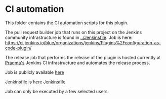 # CI automation

This folder contains the CI automation scripts for this plugin.

The pull request builder job that runs on this project on the Jenkins community infrastructure is found in [../Jenkinsfile](../Jenkinsfile). Job is here:   https://ci.jenkins.io/blue/organizations/jenkins/Plugins%2Fconfiguration-as-code-plugin/

The release job that performs the release of the plugin is hosted currently at [Praqma's](https://www.praqma.com/) Jenkins CI infrastructure and automates the release process.

Job is publicly available [here](http://code.praqma.net/ci/job/jenkins-configuration-as-code-plugin-release/)

Jenkinsfile is here [Jenkinsfile](/.ci/Jenkinsfile).

Job can only be executed by a few selected users.
